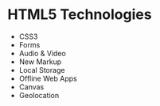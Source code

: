 # HTML5 Technologies

- CSS3
- Forms
- Audio & Video
- New Markup
- Local Storage
- Offline Web Apps
- Canvas
- Geolocation

